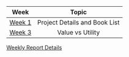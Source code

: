 |Week|Topic|
|:-:|:-:|
|[Week 1](https://github.com/whipppedcream/school/blob/master/economics/week-1.md)|Project Details and Book List|
|[Week 3](https://github.com/whipppedcream/school/blob/master/economics/week-3.md)|Value vs Utility|

[Weekly Report Details](https://github.com/whipppedcream/school/edit/master/economics/weekly-report.md)
